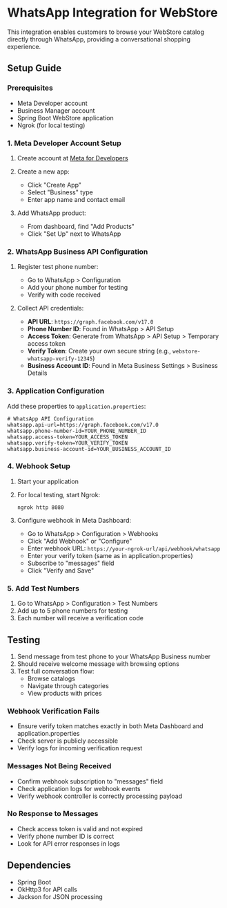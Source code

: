 # WhatsApp Integration for WebStore

This integration enables customers to browse your WebStore catalog directly through WhatsApp, providing a conversational shopping experience.

## Setup Guide

### Prerequisites
- Meta Developer account
- Business Manager account
- Spring Boot WebStore application
- Ngrok (for local testing)

### 1. Meta Developer Account Setup

1. Create account at [Meta for Developers](https://developers.facebook.com/)
2. Create a new app:
    - Click "Create App"
    - Select "Business" type
    - Enter app name and contact email

3. Add WhatsApp product:
    - From dashboard, find "Add Products"
    - Click "Set Up" next to WhatsApp

### 2. WhatsApp Business API Configuration

1. Register test phone number:
    - Go to WhatsApp > Configuration
    - Add your phone number for testing
    - Verify with code received

2. Collect API credentials:
    - **API URL**: `https://graph.facebook.com/v17.0`
    - **Phone Number ID**: Found in WhatsApp > API Setup
    - **Access Token**: Generate from WhatsApp > API Setup > Temporary access token
    - **Verify Token**: Create your own secure string (e.g., `webstore-whatsapp-verify-12345`)
    - **Business Account ID**: Found in Meta Business Settings > Business Details

### 3. Application Configuration

Add these properties to `application.properties`:

```properties
# WhatsApp API Configuration
whatsapp.api-url=https://graph.facebook.com/v17.0
whatsapp.phone-number-id=YOUR_PHONE_NUMBER_ID
whatsapp.access-token=YOUR_ACCESS_TOKEN
whatsapp.verify-token=YOUR_VERIFY_TOKEN
whatsapp.business-account-id=YOUR_BUSINESS_ACCOUNT_ID
```

### 4. Webhook Setup

1. Start your application
2. For local testing, start Ngrok:
   ```
   ngrok http 8080
   ```

3. Configure webhook in Meta Dashboard:
    - Go to WhatsApp > Configuration > Webhooks
    - Click "Add Webhook" or "Configure"
    - Enter webhook URL: `https://your-ngrok-url/api/webhook/whatsapp`
    - Enter your verify token (same as in application.properties)
    - Subscribe to "messages" field
    - Click "Verify and Save"

### 5. Add Test Numbers

1. Go to WhatsApp > Configuration > Test Numbers
2. Add up to 5 phone numbers for testing
3. Each number will receive a verification code

## Testing

1. Send message from test phone to your WhatsApp Business number
2. Should receive welcome message with browsing options
3. Test full conversation flow:
    - Browse catalogs
    - Navigate through categories
    - View products with prices

### Webhook Verification Fails
- Ensure verify token matches exactly in both Meta Dashboard and application.properties
- Check server is publicly accessible
- Verify logs for incoming verification request

### Messages Not Being Received
- Confirm webhook subscription to "messages" field
- Check application logs for webhook events
- Verify webhook controller is correctly processing payload

### No Response to Messages
- Check access token is valid and not expired
- Verify phone number ID is correct
- Look for API error responses in logs

## Dependencies

- Spring Boot
- OkHttp3 for API calls
- Jackson for JSON processing
